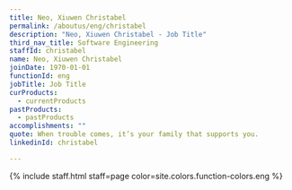 ```yaml
---
title: Neo, Xiuwen Christabel
permalink: /aboutus/eng/christabel
description: "Neo, Xiuwen Christabel - Job Title"
third_nav_title: Software Engineering
staffId: christabel
name: Neo, Xiuwen Christabel
joinDate: 1970-01-01
functionId: eng
jobTitle: Job Title
curProducts:
  - currentProducts
pastProducts:
  - pastProducts
accomplishments: ""
quote: When trouble comes, it’s your family that supports you.
linkedinId: christabel

---
```


{% include staff.html staff=page color=site.colors.function-colors.eng %}
